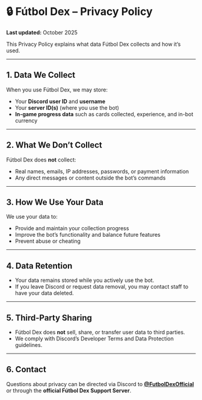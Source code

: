 # 🔒 Fútbol Dex – Privacy Policy  
**Last updated:** October 2025  

This Privacy Policy explains what data Fútbol Dex collects and how it’s used.  

---

## 1. Data We Collect  
When you use Fútbol Dex, we may store:  
- Your **Discord user ID** and **username**  
- Your **server ID(s)** (where you use the bot)  
- **In-game progress data** such as cards collected, experience, and in-bot currency  

---

## 2. What We Don’t Collect  
Fútbol Dex does **not** collect:  
- Real names, emails, IP addresses, passwords, or payment information  
- Any direct messages or content outside the bot’s commands  

---

## 3. How We Use Your Data  
We use your data to:  
- Provide and maintain your collection progress  
- Improve the bot’s functionality and balance future features  
- Prevent abuse or cheating  

---

## 4. Data Retention  
- Your data remains stored while you actively use the bot.  
- If you leave Discord or request data removal, you may contact staff to have your data deleted.  

---

## 5. Third-Party Sharing  
- Fútbol Dex does **not** sell, share, or transfer user data to third parties.  
- We comply with Discord’s Developer Terms and Data Protection guidelines.  

---

## 6. Contact  
Questions about privacy can be directed via Discord to **[@FutbolDexOfficial]([https://discord.com/users/FutbolDexOfficial](https://discord.gg/YE6wTtwkUy))**  
or through the **official Fútbol Dex Support Server**.  
